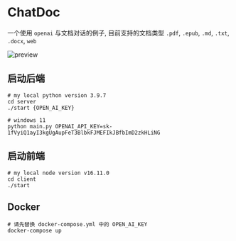 # ChatDoc

一个使用 `openai` 与文档对话的例子, 目前支持的文档类型 `.pdf`, `.epub`, `.md`, `.txt`, `.docx`, `web`

![preview](./preview.png)

## 启动后端

```shell
# my local python version 3.9.7
cd server
./start {OPEN_AI_KEY}

# windows 11
python main.py OPENAI_API_KEY=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

```

## 启动前端

```shell
# my local node version v16.11.0
cd client
./start
```

## Docker

```shell
# 请先替换 docker-compose.yml 中的 OPEN_AI_KEY
docker-compose up
```

